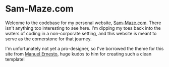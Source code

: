 # Sam-Maze.com

Welcome to the codebase for my personal website, [Sam-Maze.com](https://sam-maze.com).
There isn't anything too interesting to see here. I'm dipping my toes back into the waters of 
coding in a non-corporate setting, and this website is meant to serve as the cornerstone for that journey.

I'm unfortunately not yet a pro-designer, so I've borrowed the theme for this site from [Manuel Ernesto](https://astrofy-template.netlify.app), huge kudos to him for creating such a clean template!
